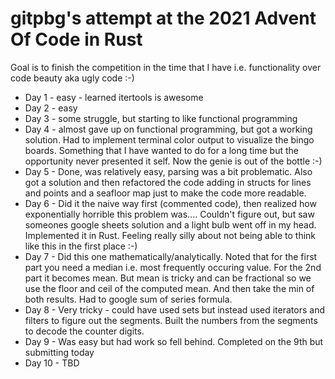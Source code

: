 # gitpbg's attempt at the 2021 Advent Of Code in Rust
Goal is to finish the competition in the time that I have i.e. functionality over code beauty aka ugly code :-)

* Day 1 - easy - learned itertools is awesome
* Day 2 - easy
* Day 3 - some struggle, but starting to like functional programming
* Day 4 - almost gave up on functional programming, but got a working solution.  Had to implement terminal color output to visualize the bingo boards.  Something that I have wanted to do for a long time but the opportunity never presented it self.  Now the genie is out of the bottle :-)
* Day 5 - Done, was relatively easy, parsing was a bit problematic.  Also got a solution and then refactored the code adding in structs for lines and points and a seafloor map just to make the code more readable.
* Day 6 - Did it the naive way first (commented code), then realized how exponentially horrible this problem was....  Couldn't figure out, but saw someones google sheets solution and a light bulb went off in my head.  Implemented it in Rust.  Feeling really silly about not being able to think like this in the first place :-)
* Day 7 - Did this one mathematically/analytically.  Noted that for the first part you need a median i.e. most frequently occuring value.  For the 2nd part it becomes mean. But mean is tricky and can be fractional so we use the floor and ceil of the computed mean.  And then take the min of both results.  Had to google sum of series formula.
* Day 8 - Very tricky - could have used sets but instead used iterators and filters to figure out the segments.  Built the numbers from the segments to decode the counter digits.
* Day 9 - Was easy but had work so fell behind.  Completed on the 9th but submitting today
* Day 10 - TBD


